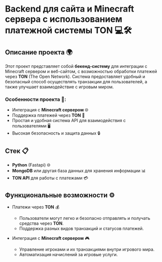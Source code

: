 # Backend для сайта и Minecraft сервера с использованием платежной системы TON 💻🛠️

## Описание проекта 🌍

Этот проект представляет собой **бекенд-систему** для интеграции с Minecraft сервером и веб-сайтом, с возможностью обработки платежей через **TON** (The Open Network). 
Система предоставляет удобный и безопасный способ осуществлять транзакции для пользователей, а также улучшает взаимодействие с игровым миром.

### Особенности проекта 🔑:
- Интеграция с **Minecraft сервером** 🌐
- Поддержка платежей через **TON** 💸
- Простая и удобная система API для взаимодействия с пользователями 🖥️
- Высокая безопасность и защита данных 🔒

## Стек 📋

- **Python** (Fastapi) 🌐
- **MongoDB** или другая база данных для хранения информации 📊
- **TON API** для работы с платежами 💳

## Функциональные возможности ⚙️

- Платежи через **TON** 💰
  - Пользователи могут легко и безопасно отправлять и получать средства через **TON**.
  - Поддержка разных видов транзакций и статусов платежей.

- Интеграция с **Minecraft сервером** 🎮
  - Управление игроками и их транзакциями внутри игрового мира.
  - Автоматизация начислений за игровые услуги.
